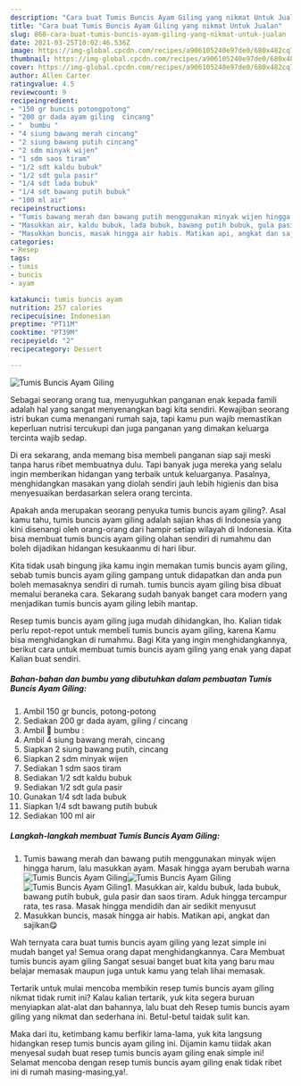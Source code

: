 ```yaml
---
description: "Cara buat Tumis Buncis Ayam Giling yang nikmat Untuk Jualan"
title: "Cara buat Tumis Buncis Ayam Giling yang nikmat Untuk Jualan"
slug: 860-cara-buat-tumis-buncis-ayam-giling-yang-nikmat-untuk-jualan
date: 2021-03-25T10:02:46.536Z
image: https://img-global.cpcdn.com/recipes/a906105240e97de0/680x482cq70/tumis-buncis-ayam-giling-foto-resep-utama.jpg
thumbnail: https://img-global.cpcdn.com/recipes/a906105240e97de0/680x482cq70/tumis-buncis-ayam-giling-foto-resep-utama.jpg
cover: https://img-global.cpcdn.com/recipes/a906105240e97de0/680x482cq70/tumis-buncis-ayam-giling-foto-resep-utama.jpg
author: Allen Carter
ratingvalue: 4.5
reviewcount: 9
recipeingredient:
- "150 gr buncis potongpotong"
- "200 gr dada ayam giling  cincang"
- "  bumbu "
- "4 siung bawang merah cincang"
- "2 siung bawang putih cincang"
- "2 sdm minyak wijen"
- "1 sdm saos tiram"
- "1/2 sdt kaldu bubuk"
- "1/2 sdt gula pasir"
- "1/4 sdt lada bubuk"
- "1/4 sdt bawang putih bubuk"
- "100 ml air"
recipeinstructions:
- "Tumis bawang merah dan bawang putih menggunakan minyak wijen hingga harum, lalu masukkan ayam. Masak hingga ayam berubah warna"
- "Masukkan air, kaldu bubuk, lada bubuk, bawang putih bubuk, gula pasir dan saos tiram. Aduk hingga tercampur rata, tes rasa. Masak hingga mendidih dan air sedikit menyusut"
- "Masukkan buncis, masak hingga air habis. Matikan api, angkat dan sajikan😋"
categories:
- Resep
tags:
- tumis
- buncis
- ayam

katakunci: tumis buncis ayam 
nutrition: 257 calories
recipecuisine: Indonesian
preptime: "PT11M"
cooktime: "PT39M"
recipeyield: "2"
recipecategory: Dessert

---
```



![Tumis Buncis Ayam Giling](https://img-global.cpcdn.com/recipes/a906105240e97de0/680x482cq70/tumis-buncis-ayam-giling-foto-resep-utama.jpg)

Sebagai seorang orang tua, menyuguhkan panganan enak kepada famili adalah hal yang sangat menyenangkan bagi kita sendiri. Kewajiban seorang istri bukan cuma menangani rumah saja, tapi kamu pun wajib memastikan keperluan nutrisi tercukupi dan juga panganan yang dimakan keluarga tercinta wajib sedap.

Di era  sekarang, anda memang bisa membeli panganan siap saji meski tanpa harus ribet membuatnya dulu. Tapi banyak juga mereka yang selalu ingin memberikan hidangan yang terbaik untuk keluarganya. Pasalnya, menghidangkan masakan yang diolah sendiri jauh lebih higienis dan bisa menyesuaikan berdasarkan selera orang tercinta. 



Apakah anda merupakan seorang penyuka tumis buncis ayam giling?. Asal kamu tahu, tumis buncis ayam giling adalah sajian khas di Indonesia yang kini disenangi oleh orang-orang dari hampir setiap wilayah di Indonesia. Kita bisa membuat tumis buncis ayam giling olahan sendiri di rumahmu dan boleh dijadikan hidangan kesukaanmu di hari libur.

Kita tidak usah bingung jika kamu ingin memakan tumis buncis ayam giling, sebab tumis buncis ayam giling gampang untuk didapatkan dan anda pun boleh memasaknya sendiri di rumah. tumis buncis ayam giling bisa dibuat memalui beraneka cara. Sekarang sudah banyak banget cara modern yang menjadikan tumis buncis ayam giling lebih mantap.

Resep tumis buncis ayam giling juga mudah dihidangkan, lho. Kalian tidak perlu repot-repot untuk membeli tumis buncis ayam giling, karena Kamu bisa menghidangkan di rumahmu. Bagi Kita yang ingin menghidangkannya, berikut cara untuk membuat tumis buncis ayam giling yang enak yang dapat Kalian buat sendiri.

<!--inarticleads1-->

##### Bahan-bahan dan bumbu yang dibutuhkan dalam pembuatan Tumis Buncis Ayam Giling:

1. Ambil 150 gr buncis, potong-potong
1. Sediakan 200 gr dada ayam, giling / cincang
1. Ambil  🥥 bumbu :
1. Ambil 4 siung bawang merah, cincang
1. Siapkan 2 siung bawang putih, cincang
1. Siapkan 2 sdm minyak wijen
1. Sediakan 1 sdm saos tiram
1. Sediakan 1/2 sdt kaldu bubuk
1. Sediakan 1/2 sdt gula pasir
1. Gunakan 1/4 sdt lada bubuk
1. Siapkan 1/4 sdt bawang putih bubuk
1. Sediakan 100 ml air




<!--inarticleads2-->

##### Langkah-langkah membuat Tumis Buncis Ayam Giling:

1. Tumis bawang merah dan bawang putih menggunakan minyak wijen hingga harum, lalu masukkan ayam. Masak hingga ayam berubah warna
<img src="https://img-global.cpcdn.com/steps/d4080de6af55e674/160x128cq70/tumis-buncis-ayam-giling-langkah-memasak-1-foto.jpg" alt="Tumis Buncis Ayam Giling"><img src="https://img-global.cpcdn.com/steps/0156ac8402b8979d/160x128cq70/tumis-buncis-ayam-giling-langkah-memasak-1-foto.jpg" alt="Tumis Buncis Ayam Giling"><img src="https://img-global.cpcdn.com/steps/504e71f0a89d2e46/160x128cq70/tumis-buncis-ayam-giling-langkah-memasak-1-foto.jpg" alt="Tumis Buncis Ayam Giling">1. Masukkan air, kaldu bubuk, lada bubuk, bawang putih bubuk, gula pasir dan saos tiram. Aduk hingga tercampur rata, tes rasa. Masak hingga mendidih dan air sedikit menyusut
1. Masukkan buncis, masak hingga air habis. Matikan api, angkat dan sajikan😋




Wah ternyata cara buat tumis buncis ayam giling yang lezat simple ini mudah banget ya! Semua orang dapat menghidangkannya. Cara Membuat tumis buncis ayam giling Sangat sesuai banget buat kita yang baru mau belajar memasak maupun juga untuk kamu yang telah lihai memasak.

Tertarik untuk mulai mencoba membikin resep tumis buncis ayam giling nikmat tidak rumit ini? Kalau kalian tertarik, yuk kita segera buruan menyiapkan alat-alat dan bahannya, lalu buat deh Resep tumis buncis ayam giling yang nikmat dan sederhana ini. Betul-betul taidak sulit kan. 

Maka dari itu, ketimbang kamu berfikir lama-lama, yuk kita langsung hidangkan resep tumis buncis ayam giling ini. Dijamin kamu tiidak akan menyesal sudah buat resep tumis buncis ayam giling enak simple ini! Selamat mencoba dengan resep tumis buncis ayam giling enak tidak ribet ini di rumah masing-masing,ya!.

